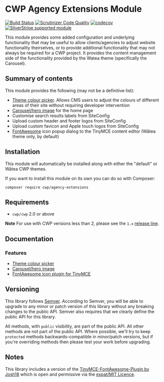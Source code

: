 # CWP Agency Extensions Module

[![Build Status](https://travis-ci.org/silverstripe/cwp-agencyextensions.svg?branch=master)](https://travis-ci.org/silverstripe/cwp-agencyextensions)
[![Scrutinizer Code Quality](https://scrutinizer-ci.com/g/silverstripe/cwp-agencyextensions/badges/quality-score.png?b=master)](https://scrutinizer-ci.com/g/silverstripe/cwp-agencyextensions/?branch=master)
[![codecov](https://codecov.io/gh/silverstripe/cwp-agencyextensions/branch/master/graph/badge.svg)](https://codecov.io/gh/silverstripe/cwp-agencyextensions)
[![SilverStripe supported module](https://img.shields.io/badge/silverstripe-supported-0071C4.svg)](https://www.silverstripe.org/software/addons/silverstripe-commercially-supported-module-list/)

This module provides some added configuration and underlying functionality that may be useful to allow clients/agencies to adjust website functionality theirselves, or to provide additional functionality that may not always be required for a CWP project. It provides the content management side of the functionality provided by the Watea theme (specifically the Carousel).

## Summary of contents

This module provides the following (may not be a definitive list):

* [Theme colour picker](docs/en/01_Features/ThemeColors.md). Allows CMS users to adjust the colours of different areas of their site without requiring developer intervention
* [Carousel/hero image](docs/en/01_Features/Carousel.md) for the home page
* Customise search results labels from SiteConfig
* Upload custom header and footer logos from SiteConfig
* Upload custom favicon and Apple touch logos from SiteConfig
* [FontAwesome](http://fontawesome.io) icon popup dialog to the TinyMCE content editor (Wātea theme only, by default)

## Installation

This module will automatically be installed along with either the "default" or Wātea CWP themes.

If you want to install this module on its own you can do so with Composer:

```
composer require cwp/agency-extensions
```

## Requirements

* `cwp/cwp` 2.0 or above

**Note** For use with CWP versions less than 2, please see the `1.x` [release line](https://github.com/silverstripe/cwp-agencyextensions/releases).

## Documentation

### Features

* [Theme colour picker](docs/en/01_Features/ThemeColors.md)
* [Carousel/hero image](docs/en/01_Features/Carousel.md)
* [FontAwesome icon plugin for TinyMCE](docs/en/01_Features/FontAwesomePlugin.md)

## Versioning

This library follows [Semver](http://semver.org). According to Semver, you will be able to upgrade to any minor or patch version of this library without any breaking changes to the public API. Semver also requires that we clearly define the public API for this library.

All methods, with `public` visibility, are part of the public API. All other methods are not part of the public API. Where possible, we'll try to keep `protected` methods backwards-compatible in minor/patch versions, but if you're overriding methods then please test your work before upgrading.

## Notes

This library includes a version of the [TinyMCE-FontAwesome-Plugin by Josh18](https://github.com/josh18/TinyMCE-FontAwesome-Plugin) which is open and permissive via the [expat/MIT Licence](https://en.wikipedia.org/wiki/MIT_License).
